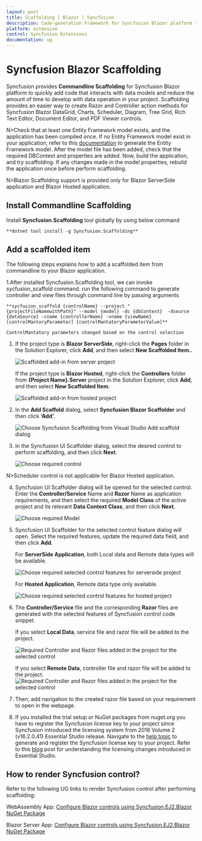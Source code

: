 ```yaml
---
layout: post
title: Scaffolding | Blazor | Syncfusion
description: Code-generation Framework for Syncfusion Blazor platform to quickly create the Controller and Razor in a short time.
platform: extension
control: Syncfusion Extensions
documentation: ug
---
```


# Syncfusion Blazor Scaffolding

Syncfusion provides **Commandline Scaffolding** for Syncfusion Blazor platform to quickly add code that interacts with data models and reduce the amount of time to develop with data operation in your project. Scaffolding provides an easier way to create Razor and Controller action methods for Syncfusion Blazor DataGrid, Charts, Scheduler, Diagram, Tree Grid, Rich Text Editor, Document Editor, and PDF Viewer controls.

N>Check that at least one Entity Framework model exists, and the application has been compiled once. If no Entity Framework model exist in your application, refer to this [documentation](https://www.freecodecamp.org/news/how-to-create-an-application-using-blazor-and-entity-framework-core-1c1679d87c7e/) to generate the Entity Framework model. After the model file has been added, check that the required DBContext and properties are added. Now, build the application, and try scaffolding. If any changes made in the model properties, rebuild the application once before perform scaffolding.

N>Blazor Scaffolding support is provided only for Blazor ServerSide application and Blazor Hosted application.

## Install Commandline Scaffolding

Install **Syncfusion.Scaffolding** tool globally by using below command 

	**dotnet tool install -g Syncfusion.Scaffolding** 

## Add a scaffolded item

The following steps explains how to add a scaffolded item from commandline to your Blazor application.

1.After installed Syncfusion.Scaffolding tool, we can invoke sycfusion_scaffold  command. run the following command to generate controller and view files through command line by passing arguments

	**sycfusion_scaffold {controlName} --project "{projectFileNamewithPath}" --model {model} -dc {dbContext}  -dsource {dataSource} -cname {controllerName} -vname {viewName} [controlMantoryParameter] [controlMantatoryParameterValue]**
	
	ControlMantatory parameters changed based on the control selection

1. If the project type is **Blazor ServerSide**, right-click the **Pages** folder in the Solution Explorer, click **Add**, and then select **New Scaffolded Item..** 

   ![Scaffolded add-in from server project](images/Add_scaffold_Serverside.png)

   If the project type is **Blazor Hosted**, right-click the **Controllers** folder from **{Project Name}.Server** project in the Solution Explorer, click **Add**, and then select **New Scaffolded Item**.
   
   ![Scaffolded add-in from hosted project](images/Add_scaffold_hosted.png)
   
2. In the **Add Scaffold** dialog, select **Syncfusion Blazor Scaffolder** and then click **‘Add’**.   

   ![Choose Syncfusion Scaffolding from Visual Studio Add scaffold dialog](images/Syncfusion_scaffolder.png)

3. In the Syncfusion UI Scaffolder dialog, select the desired control to perform scaffolding, and then click **Next**.

   ![Choose required control](images/Control_Window.png)

N>Scheduler control is not applicable for Blazor Hosted application.

4. Syncfusion UI Scaffolder dialog will be opened for the selected control. Enter the **Controller/Service** Name and **Razor** Name as application requirements, and then select the required **Model Class** of the active project and its relevant **Data Context Class**, and then click **Next**.

   ![Choose required Model](images/Model_Window.png)

5. Syncfusion UI Scaffolder for the selected control feature dialog will open. Select the required features, update the required data field, and then click **Add**.

	For **ServerSide Application**, both Local data and Remote data types will be available.
	
	![Choose required selected control features for serverside project](images/Feature_Window_serverside.png)
	
	For **Hosted Application**, Remote data type only available.
	
	![Choose required selected control features for hosted project](images/Fetaure_window_hosted.png)
	
6. The **Controller/Service** file and the corresponding **Razor** files are generated with the selected features of Syncfusion control code snippet.	
	
	If you select **Local Data**, service file and razor file will be added to the project.
	
	![Required Controller and Razor files added in the project for the selected control](images/Files_for_local_data.png)
	
	If you select **Remote Data**, controller file and razor file will be added to the project.
	![Required Controller and Razor files added in the project for the selected control](images/Files_for_remote_data.png)
	
7. Then, add navigation to the created razor file based on your requirement to open in the webpage.

8. If you installed the trial setup or NuGet packages from nuget.org you have to register the Syncfusion license key to your project since Syncfusion introduced the licensing system from 2018 Volume 2 (v16.2.0.41) Essential Studio release. Navigate to the [help topic](https://help.syncfusion.com/common/essential-studio/licensing/license-key#how-to-generate-syncfusion-license-key) to generate and register the Syncfusion license key to your project. Refer to this [blog](https://blog.syncfusion.com/post/Whats-New-in-2018-Volume-2-Licensing-Changes-in-the-1620x-Version-of-Essential-Studio.aspx?_ga=2.11237684.1233358434.1587355730-230058891.1567654773) post for understanding the licensing changes introduced in Essential Studio.
	
## How to render Syncfusion control?	
	
Refer to the following UG links to render Syncfusion control after performing scaffolding:

WebAssembly App: [Configure Blazor controls using Syncfusion.EJ2.Blazor NuGet Package](https://ej2.syncfusion.com/blazor/documentation/getting-started/vs-blazor/)

Blazor Server App: [Configure Blazor controls using Syncfusion.EJ2.Blazor NuGet Package](https://ej2.syncfusion.com/blazor/documentation/getting-started/vs-blazor-server/)
	
